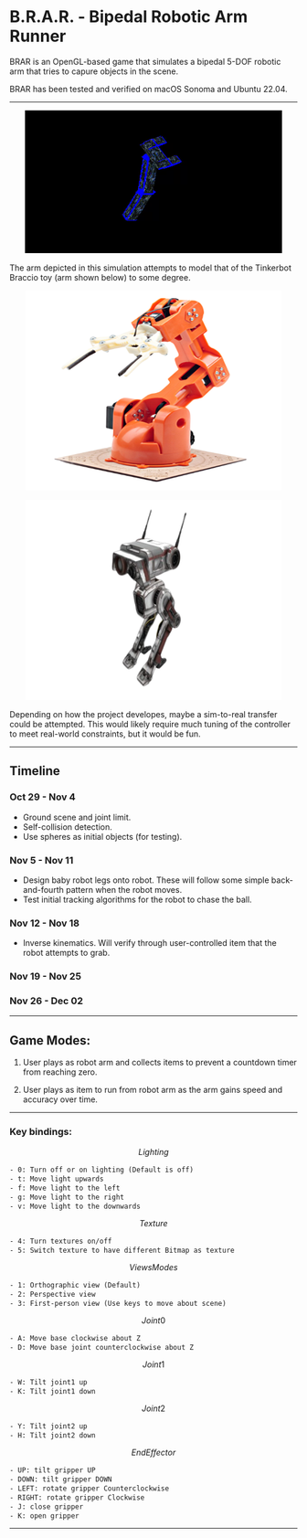 # B.R.A.R. - Bipedal Robotic Arm Runner

BRAR is an OpenGL-based game that simulates a bipedal 5-DOF robotic arm that tries to capure objects in the scene. 

BRAR has been tested and verified on macOS Sonoma and Ubuntu 22.04.

--- 

<p align="center" width="100%">
<img src="doc/gif/BRAR.gif" width="450" height="250" />
</p>

The arm depicted in this simulation attempts to model that of the Tinkerbot Braccio toy (arm shown below) to some degree.

<p align="center" width="100%">
<img src="doc/image/braccio_robot.png" width="450" height="350" />
</p>

<p align="center" width="100%">
<img src="doc/image/BD-1.png" width="450" height="350" />
</p>

Depending on how the project developes, maybe a sim-to-real transfer could be attempted. This would likely require much tuning of the controller to meet real-world constraints, but it would be fun.

--- 

## Timeline 
### Oct 29 - Nov 4
- Ground scene and joint limit.
- Self-collision detection.
- Use spheres as initial objects (for testing).

### Nov 5 - Nov 11
- Design baby robot legs onto robot. These will follow some simple back-and-fourth pattern when the robot moves.
- Test initial tracking algorithms for the robot to chase the ball.

### Nov 12 - Nov 18
- Inverse kinematics. Will verify through user-controlled item that the robot attempts to grab.

### Nov 19 - Nov 25

### Nov 26 - Dec 02

--- 
## Game Modes:

1) User plays as robot arm and collects items to prevent a countdown timer from reaching zero.

2) User plays as item to run from robot arm as the arm gains speed and accuracy over time.

--- 

### Key bindings:

$$Lighting $$

    - 0: Turn off or on lighting (Default is off)
    - t: Move light upwards
    - f: Move light to the left
    - g: Move light to the right
    - v: Move light to the downwards


$$ Texture $$

    - 4: Turn textures on/off
    - 5: Switch texture to have different Bitmap as texture


$$ Views Modes $$

    - 1: Orthographic view (Default)
    - 2: Perspective view
    - 3: First-person view (Use keys to move about scene)


$$ Joint 0 $$

    - A: Move base clockwise about Z
    - D: Move base joint counterclockwise about Z


$$ Joint 1 $$

    - W: Tilt joint1 up
    - K: Tilt joint1 down


$$ Joint 2 $$

    - Y: Tilt joint2 up
    - H: Tilt joint2 down


$$ End Effector $$

    - UP: tilt gripper UP
    - DOWN: tilt gripper DOWN
    - LEFT: rotate gripper Counterclockwise
    - RIGHT: rotate gripper Clockwise
    - J: close gripper
    - K: open gripper

--- 
